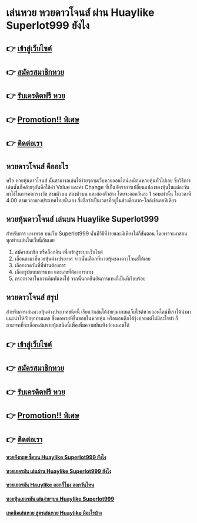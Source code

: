 # เล่นหวย หวยดาวโจนส์ ผ่าน Huaylike Superlot999 ยังไง 

## 👉 [เข้าสู่เว็บไซต์](https://bit.ly/3Lhx5DT)
## 👉 [สมัครสมาชิกหวย](https://bit.ly/3UdnRwy)
## 👉 [รับเครดิตฟรี หวย](https://bit.ly/3UdnRwy)
## 👉 [Promotion!! พิเศษ](https://bit.ly/3UdnRwy)
## 👉 [ติดต่อเรา](https://bit.ly/3UdnRwy)

## หวยดาวโจนส์ คืออะไร
หรือ หวยหุ้นดาวโจนส์ นั้นสามารถเล่นได้ง่ายๆตามเว็บหวยออนไลน์เหมือนหวยหุ้นทั่วไปเลย ซึ่งวิธีการเล่นนั้นก็คล้ายๆกันคือใช้ค่า Value และค่า Change ที่เป็นอัตราการเปลี่ยนแปลงของหุ้นในแต่ละวัน มาใช้ในการออกรางวัล สามตัวบน สองตัวบน และสองตัวล่าง โดยจะออกวันละ 1 รอบเท่านั้น ในเวลาตี 4.00 ตามเวลาของประเทศไทยนั่นเอง ซึ่งถือว่าเป็นเวลาที่อยู่ในช่วงดึกมาก-ใกล้เช้าเลยทีเดียว

## หวยหุ้นดาวโจนส์ เล่นบน Huaylike Superlot999
สำหรับการ แทงหวย บนเว็บ Superlot999 นั้นมีวิธีที่ง่ายและมีเพียงไม่กี่ขั้นตอน โดยเราจะมาสอนทุกท่านเล่นในเว็บนี้กันเลย
1. สมัครสมาชิก หรือล็อกอิน เพื่อเข้าสู่ระบบเว็บไซต์
2. เลื่อนลงมาที่หวยหุ้นต่างประเทศ จากนั้นเลือกที่หวยหุ้นของดาวโจนส์ได้เลย
3. เลือกงวดวันที่ที่ท่านต้องการ
4. เลือกรูปแบบการแทง และเลขที่ต้องการแทง
5. กรอกราคาในการเดิมพันลงไป จากนั้นกดยืนยันการแทงก็เป็นที่เรียบร้อย

## หวยดาวโจนส์ สรุป
สำหรับการเล่นหวยหุ้นต่างประเทศชนิดนี้ เรียกว่าเล่นได้ง่ายๆมากบนเว็บไซต์หวยออนไลน์ที่เราได้นำมาแนะนำให้กับทุกท่านเลย ซึ่งคอหวยที่ชื่นชอบในหวยหุ้น หรือนอนดึกโต้รุ่งบ่อยแต่ไม่มีอะไรทำ ก็สามารถที่จะเลือกเล่นหวยหุ้นชนิดนี้เพื่อเพิ่มความบันเทิงก่อนนอนได้

## 👉 [เข้าสู่เว็บไซต์](https://bit.ly/3Lhx5DT)
## 👉 [สมัครสมาชิกหวย](https://bit.ly/3UdnRwy)
## 👉 [รับเครดิตฟรี หวย](https://bit.ly/3UdnRwy)
## 👉 [Promotion!! พิเศษ](https://bit.ly/3UdnRwy)
## 👉 [ติดต่อเรา](https://bit.ly/3UdnRwy)

#### [หวยอังกฤษ ซื้อบน Huaylike Superlot999 ยังไง](https://atom.io/themes/หวยอังกฤษ%20ซื้อบน%20Huaylike%20Superlot999%20ยังไง)
#### [หวยเยอรมัน เล่นผ่าน Huaylike Superlot999 ยังไง](https://atom.io/themes/หวยเยอรมัน%20เล่นผ่าน%20Huaylike%20Superlot999%20ยังไง)
#### [หวยเยอรมัน Hauylike ออกกี่โมง ออกวันไหน](https://atom.io/themes/หวยเยอรมัน%20Hauylike%20ออกกี่โมง%20ออกวันไหน)
#### [หวยหุ้นเยอรมัน เล่นง่ายๆบน Huaylike Superlot999](https://atom.io/themes/หวยหุ้นเยอรมัน%20เล่นง่ายๆบน%20Huaylike%20Superlot999)
#### [เทคนิคเล่นหวย สูตรเล่นหวย Huaylike มีอะไรบ้าง](https://atom.io/themes/เทคนิคเล่นหวย%20สูตรเล่นหวย%20Huaylike%20มีอะไรบ้าง)